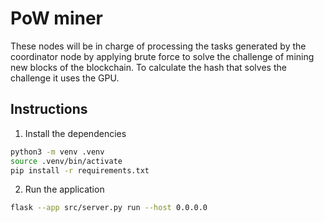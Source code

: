 # PoW miner

These nodes will be in charge of processing the tasks generated by the coordinator node by applying brute force to solve the challenge of mining new blocks of the blockchain. To calculate the hash that solves the challenge it uses the GPU.

## Instructions

1. Install the dependencies

```sh
python3 -m venv .venv
source .venv/bin/activate
pip install -r requirements.txt
```

2. Run the application

```sh
flask --app src/server.py run --host 0.0.0.0
```
